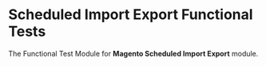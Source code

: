 # Scheduled Import Export Functional Tests

The Functional Test Module for **Magento Scheduled Import Export** module.
